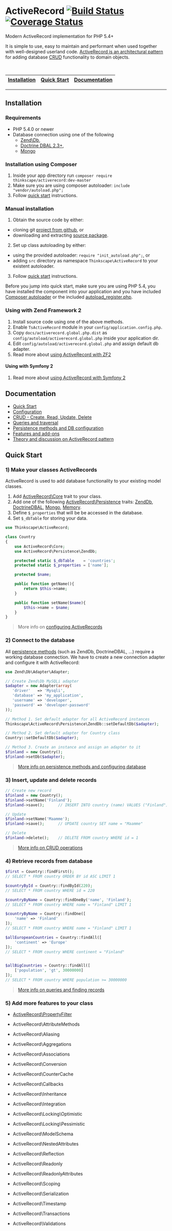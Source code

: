 ActiveRecord [![Build Status](https://api.travis-ci.org/Thinkscape/ActiveRecord.png?branch=master)](http://travis-ci.org/Thinkscape/ActiveRecord) [![Coverage Status](https://coveralls.io/repos/Thinkscape/ActiveRecord/badge.png)](https://coveralls.io/r/Thinkscape/ActiveRecord)
=============

Modern ActiveRecord implementation for PHP 5.4+

It is simple to use, easy to maintain and performant when used together with well-designed userland
code. [ActiveRecord is an architectural pattern](https://en.wikipedia.org/wiki/Active_record_pattern) for 
adding database [CRUD](https://en.wikipedia.org/wiki/CRUD) functionality to domain objects. 

<br>

| [Installation](#installation) | [Quick Start](#quick-start) | [Documentation](#documentation) |
| ----------------------------- | --------------------------- | ------------------------------- | 
-------------------------------------------------------------------------------------------------

## Installation

### Requirements

  * PHP 5.4.0 or newer
  * Database connection using one of the following
    * [Zend\Db](https://github.com/zendframework/zf2), 
    * [Doctrine DBAL 2.3+](https://github.com/doctrine/dbal), 
    * [Mongo](http://php.net/manual/en/mongo.installation.php)

### Installation using Composer

 1. Inside your app directory run `composer require thinkscape/activerecord:dev-master`
 2. Make sure you are using composer autoloader: `include "vendor/autoload.php";`
 3. Follow [quick start](#quick-start) instructions.

### Manual installation
 
 1. Obtain the source code by either:
   * cloning git [project from github](https://github.com/Thinkscape/ActiveRecord.git), or
   * downloading and extracting [source package](https://github.com/Thinkscape/ActiveRecord/archive/master.zip).
 2. Set up class autoloading by either:
   * using the provided autoloader: `require "init_autoload.php";`, or
   * adding `src` directory as namespace `Thinkscape\ActiveRecord` to your existent autoloader.
 3. Follow [quick start](#quick-start) instructions.

Before you jump into quick start, make sure you are using PHP 5.4, you have installed the component into
your application and you have included [Composer autoloader](../README.md#installation-using-composer) or
the included [autoload_register.php](../README.md#manual-installation).

### Using with Zend Framework 2

 1. Install source code using one of the above methods.
 2. Enable `TsActiveRecord` module in your `config/application.config.php`.
 3. Copy `docs/activerecord.global.php.dist` as `config/autoload/activerecord.global.php` inside your application dir.
 4. Edit `config/autoload/activerecord.global.php` and assign default db adapter.
 5. Read more about [using ActiveRecord with ZF2](docs/zend-framework-2.md)

#### Using with Symfony 2

 1. Read more about [using ActiveRecord with Symfony 2](docs/zend-framework-2.md)

## Documentation

 * [Quick Start](#quick-start)
 * [Configuration](docs/config.md)
 * [CRUD - Create, Read, Update, Delete](docs/CRUD.md)
 * [Queries and traversal](docs/queries.md)
 * [Persistence methods and DB configuration](docs/persistence.md)
 * [Features and add-ons](docs/features.md)
 * [Theory and discussion on ActiveRecord pattern](docs/discussion.md)

## Quick Start

### 1) Make your classes ActiveRecords

ActiveRecord is used to add database functionality to your existing model classes.

1. Add [ActiveRecord\Core](../src/Thinkscape/ActiveRecord/Core.php) trait to your class.
2. Add one of the following [ActiveRecord\Persistence](../src/Thinkscape/ActiveRecord/Persistence) traits:
   [ZendDb](../src/Thinkscape/ActiveRecord/Persistence/ZendDb.php),
   [DoctrineDBAL](../src/Thinkscape/ActiveRecord/Persistence/DoctrineDBAL.php),
   [Mongo](../src/Thinkscape/ActiveRecord/Persistence/Mongo.php),
   [Memory](../src/Thinkscape/ActiveRecord/Persistence/Memory.php).
3. Define `$_properties` that will be be accessed in the database.
4. Set `$_dbTable` for storing your data.

````php
use Thinkscape\ActiveRecord;

class Country
{
    use ActiveRecord\Core;
    use ActiveRecord\Persistence\ZendDb;

    protected static $_dbTable    = 'countries';
    protected static $_properties = ['name'];

    protected $name;

    public function getName(){
        return $this->name;
    }

    public function setName($name){
        $this->name = $name;
    }
}
````

> More info on [configuring ActiveRecords](docs/config.md)


### 2) Connect to the database

All [persistence methods](persistence.md) (such as ZendDb, DoctrineDBAL, ...) require a working database connection.
We have to create a new connection adapter and configure it with ActiveRecord:


````php
use Zend\Db\Adapter\Adapter;

// Create Zend\Db MySQLi adapter
$adapter = new Adapter(array(
   'driver'   => 'Mysqli',
   'database' => 'my_application',
   'username' => 'developer',
   'password' => 'developer-password'
));

// Method 1. Set default adapter for all ActiveRecord instances
Thinkscape\ActiveRecord\Persistence\ZendDb::setDefaultDb($adapter);

// Method 2. Set default adapter for Country class
Country::setDefaultDb($adapter);

// Method 3. Create an instance and assign an adapter to it
$finland = new Country();
$finland->setDb($adapter);
````

> [More info on persistence methods and configuring database](docs/persistence.md)

### 3) Insert, update and delete records

````php
// Create new record
$finland = new Country();
$finland->setName('Finland');
$finland->save();      // INSERT INTO country (name) VALUES ("Finland")

// Update
$finland->setName('Maamme');
$finland->save();      // UPDATE country SET name = "Maamme"

// Delete
$finland->delete();    // DELETE FROM country WHERE id = 1
````

> [More info on CRUD operations](docs/CRUD.md)

### 4) Retrieve records from database

````php
$first = Country::findFirst();
// SELECT * FROM country ORDER BY id ASC LIMIT 1

$countryById = Country::findById(220);
// SELECT * FROM country WHERE id = 220

$countryByName = Country::findOneBy('name', 'Finland');
// SELECT * FROM country WHERE name = "Finland" LIMIT 1

$countryByName = Country::findOne([
    'name' => 'Finland'
]);
// SELECT * FROM country WHERE name = "Finland" LIMIT 1

$allEuropeanCountries = Country::findAll([
    'continent' => 'Europe'
]);
// SELECT * FROM country WHERE continent = "Finland"


$allBigCountries = Country::findAll([
    ['population', 'gt', 30000000]
]);
// SELECT * FROM country WHERE population >= 30000000

````
> [More info on queries and finding records](docs/queries.md)

### 5) Add more features to your class

 * [ActiveRecord\PropertyFilter](docs/property-filter.md)

 * ActiveRecord\AttributeMethods
 * ActiveRecord\Aliasing
 * ActiveRecord\Aggregations
 * ActiveRecord\Associations
 * ActiveRecord\Conversion
 * ActiveRecord\CounterCache
 * ActiveRecord\Callbacks
 * ActiveRecord\Inheritance
 * ActiveRecord\Integration
 * ActiveRecord\Locking\Optimistic
 * ActiveRecord\Locking\Pessimistic
 * ActiveRecord\ModelSchema
 * ActiveRecord\NestedAttributes
 * ActiveRecord\Reflection
 * ActiveRecord\Readonly
 * ActiveRecord\ReadonlyAttributes
 * ActiveRecord\Scoping
 * ActiveRecord\Serialization
 * ActiveRecord\Timestamp
 * ActiveRecord\Transactions
 * ActiveRecord\Validations

